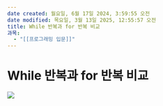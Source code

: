 ```yaml
---
date created: 월요일, 6월 17일 2024, 3:59:55 오전
date modified: 목요일, 3월 13일 2025, 12:55:57 오전
title: While 반복과 for 반복 비교
과목:
  - "[[프로그래밍 입문]]"
---
```


# While 반복과 for 반복 비교

![](https://i.imgur.com/8Mqi5SR.png)
